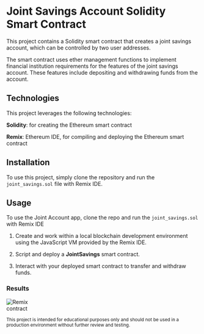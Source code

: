 # Joint Savings Account Solidity Smart Contract

This project contains a Solidity smart contract that creates a joint savings account, which can be controlled by two user addresses. 

The smart contract uses ether management functions to implement financial institution requirements for the features of the joint savings account. These features include depositing and withdrawing funds from the account.

## Technologies

This project leverages the following technologies:

**Solidity**: for creating the Ethereum smart contract

**Remix**: Ethereum IDE, for compiling and deploying the Ethereum smart contract

## Installation

To use this project, simply clone the repository and run the `joint_savings.sol` file with Remix IDE.

## Usage

To use the Joint Account app, clone the repo and run the `joint_savings.sol` with Remix IDE


1. Create and work within a local blockchain development environment using the JavaScript VM provided by the Remix IDE.

2. Script and deploy a **JointSavings** smart contract.

3. Interact with your deployed smart contract to transfer and withdraw funds.


### Results

<img
  src="./Resources/screenshot_01.png"
  alt="Remix contract"
  title=""
  style="display: inline-block; margin: 0 auto; max-width: 100px">
  
  
  
  
  

<sub>This project is intended for educational purposes only and should not be used in a production environment without further review and testing.</sub>
